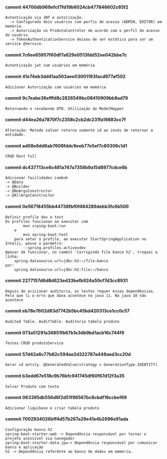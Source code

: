#### commit 44700db969efcf7fd19b6024cb477846602c65f2

    Autenticação via JWT e autorização.
      -> Configurado dois usuários com perfis de acesso (ADMIN, EDITOR) em memória.
      -> Autorização no ProdutoControler de acordo com o perfil de acesso do usuário.
      -> TokenAuthenticationService deixou de ser estático para ser um service @Service.

#### commit 7c6ee65957f60df7a629e0513fdd52ee042bbe7c

    Autenticação jwt com usuários em memória

#### commit 41e74eb3dd41aa563aee03001193facd977af502

    Adicionar Autorização com usuários em memória

#### commit 9c7eabe36efffd8c2826549bc08410909bb8ad79

    Retornando e recebendo DTO. Utilização do ModelMapper

#### commit d44ea26a7870f7c2358c2cb2dc231fa19883cc7f

    Alteração: Metodo salvar retorna somente id ao invés de retornar a entidade.

#### commit ad08e6dd6ab7608fddc9eeb77e5ef7c80306c1d1

    CRUD Rest full

#### commit dc437713ce6c481a747a7358b9a15d8977cdce6b

    Adicionar facilidades Lombok
    -> @Data
    -> @Builder
    -> @NoArgsConstructor
    -> @AllArgsConstructor

#### commit 0e56718455bb44738fbf0f484289debb3fc6b500

    Definir profile dev e test
    Os profiles funcionan ao executar com 
            mvn srping-boot:run
        e 
            mvn spring-boot:test 
        para setar o profile, ao executar StartSpringApplication no Intelij, passe o parmetro: 
            --spring.profiles.active=dev 
    Apesar de funcionar, no commit 'Corrigindo file banco h2', troquei a linha:
        spring.datasource.url=jdbc:h2:~/file:banco
    por:
        spring.datasource.url=jdbc:h2:file:~/banco

#### commit 2277157d6d8d623ed33befb924a50cf7d3cc8931

    Depois de acicionar auditoria, os testes requer essas dependências. Pelo que li o erro que dava acontece no java 11. No java 10 não acontece

#### commit eb78e7602d83d7742b5bc45bd420313ce1cc0c57

    Audited Table. AuditTable. Auditoria tabela produto

#### commit 073a51291a36851fb67b1e3db9bd1acb16c744f9

    Testes CRUD produtoService

#### commit 57d42a6c77b62c594ae2d322787a448aed3cc20d

    Gerar id entity. @GeneratedValue(strategy = GenerationType.IDENTITY)

#### commit b3edd67e518c9b76bfc941745df60f67d12f3a35

    Salvar Produto com teste

#### commit 063395db556d6f2d51f96567bc8cbdf19ccbef69

    Adicionar liquibase e criar tabela produto

#### commit 7002934026bff4d57b267a29e41e4b2696e91ada

    Configuração banco h2
    spring-boot-starter-web -> Dependência responsável por tornar o projeto acessível via navegador
    spring-boot-starter-data-jpa-> Dependência responsável por comunicar banco e aplicação
    h2 -> Dependência referênte ao banco de dados em memória.